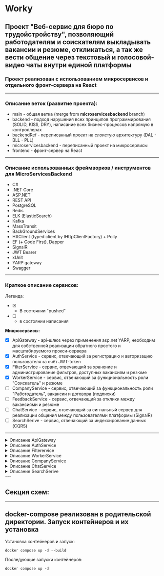 # Worky
## Проект "Веб-сервис для бюро по трудойстройству", позволяющий работодателям и соискателям выкладывать вакансии и резюме, откликаться, а так же вести общение через текстовый и голосовой-видео чаты внутри единой платформы
### Проект реализован с использованием **микросервисов** и отдельного фронт-сервера на **React**
---

### Описание веток (развитие проекта):
* main - общая ветка (merge from **microservicesbackend** branch)
* backend - подход нарушения всех принципов программирования (SOLID, KISS, DRY), написание всех бизнес-процессов напрямую в контроллерах
* backendRef - переписанный проект на слоистую архитектуру (DAL - BLL - PLL)
* microservicesbackend - переписанный проект на микросервисы
* frontend - фронт-сервер на React
---

### Описание использованных фреймворков / инструментов для MicroServicesBackend
- C#
- .NET Core
- ASP.NET
- REST API
- PostgreSQL
- Redis
- ELK (ElasticSearch)
- Kafka
- MassTransit 
- BackGroundServices
- HttClient (typed client by IHttpClientFactory) + Polly
- EF (+ Code First), Dapper
- SignalR
- JWT Bearer
- xUnit
- YARP gateway
- Swagger
---

### Краткое описание сервисов:

Легенда:
- [x] - В состоянии "pushed"
- [ ] - в состоянии написания

**Микросервисы:**
- [x] ApiGateway - api-шлюз через применения asp.net YARP, необходим для собственной реализации обратного простого и масштабируемого прокси-сервера
- [x] AuthService - сервис, отвечающий за регистрацию и авторизацию пользователя за счёт JWT-token
- [x] FilterService - сервис, отвечающий за хранение и администрирование фильтров, доступных вакансиям и резюме
- [x] WorkerService - сервис, отвечающий за функциональность роли "Соискатель" и резюме
- [ ] CompanyService - сервис, отвечающий за функциональность роли "Работодатель", вакансии и договора (подписки)
- [ ] FeedbackService - сервис, отвечающий за отклики между вакансиями и резюме
- [ ] ChatService - сервис, отвечающий за сигнальный сервер для реализации общения между пользователями платформы (SignalR)
- [ ] SearchSerive - сервис, отвечающий за индексирование данных (CQRS)
---
<details><summary>Описание ApiGateway</summary>
  
</details>
<details><summary>Описание AuthService</summary>
  
</details>
<details><summary>Описание Filterervice</summary>
  
</details>
<details><summary>Описание WorkerService</summary>
  
</details>
<details><summary>Описание CompanyService</summary>
  
</details>
<details><summary>Описание ChatService</summary>
  
</details>
<details><summary>Описание SearchSerive</summary>
  
</details>
---

## Секция схем:

---

## **docker-compose** реализован в родительской директории. Запуск контейнеров и их установка

Установка контейнеров и запуск:

``` shell
docker compose up -d --build
```

Последующие запуски контейнеров:

``` shell
docker compose up -d
```


